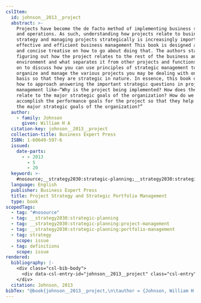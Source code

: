 ```yaml
---
cslItem:
  id: johnson__2013__project
  abstract: >-
    Projects have become the de facto method of implementing business strategy
    and operations. As such, understanding how projects relate to business
    strategy and managing projects strategically is increasingly important to
    effective and efficient business management This book is designed as a short
    and concise treatise on how to go about doing that. The authors start by
    figuring out how the project relates to the rest of the business and
    environment and what separates it from other projects and functions. They go
    on to discuss how you can use principles of strategic management to better
    organize and manage the various projects you may be dealing with on a daily
    basis so that they are strategic in nature. In essence, this book details
    how to approach answering the important strategic questions in project
    management like—“Why is the project being implemented? How does the project
    relate to the major strategic goals of the organization? How do we
    accomplish the performance goals for the project so that they help achieve
    the major strategic goals of the organization?”
  author:
    - family: Johnson
      given: William H A
  citation-key: johnson__2013__project
  collection-title: Business Expert Press
  ISBN: 1-60649-597-6
  issued:
    date-parts:
      - - 2013
        - 5
        - 20
  keyword: >-
    #nosource;__strategy2030:strategic-planning;__strategy2030:strategic-planning:project-management;__strategy2030:strategic-planning:portfolio-management;collection::strategy::definitions
  language: English
  publisher: Business Expert Press
  title: Project Strategy and Strategic Portfolio Management
  type: book
scopedTags:
  - tag: "#nosource"
  - tag: __strategy2030:strategic-planning
  - tag: __strategy2030:strategic-planning:project-management
  - tag: __strategy2030:strategic-planning:portfolio-management
  - tag: strategy
    scope: issue
  - tag: definitions
    scope: issue
rendered:
  bibliography: |-
    <div class="csl-bib-body">
      <div data-csl-entry-id="johnson__2013__project" class="csl-entry">Johnson, W.H.A. 2013 <i>Project Strategy and Strategic Portfolio Management</i>. Business Expert Press (Business Expert Press).</div>
    </div>
  citation: Johnson, 2013
bibTex: "@book{johnson__2013__project,\n\tauthor = {Johnson, William H A},\n\tseries = {Business {Expert} {Press}},\n\tyear = {2013},\n\tmonth = {may 20},\n\tpublisher = {Business Expert Press},\n\ttitle = {Project {Strategy} and {Strategic} {Portfolio} {Management}},\n}\n\n"
---
```

